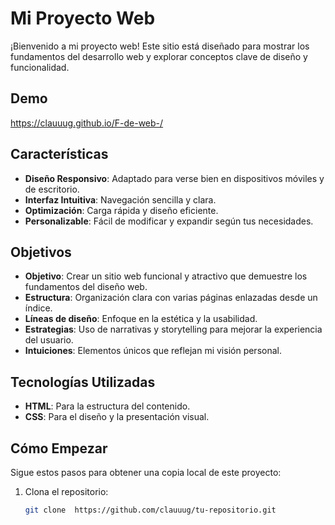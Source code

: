 # Mi Proyecto Web

¡Bienvenido a mi proyecto web! Este sitio está diseñado para mostrar los fundamentos del desarrollo web y explorar conceptos clave de diseño y funcionalidad.

## Demo

https://clauuug.github.io/F-de-web-/

## Características

- **Diseño Responsivo**: Adaptado para verse bien en dispositivos móviles y de escritorio.
- **Interfaz Intuitiva**: Navegación sencilla y clara.
- **Optimización**: Carga rápida y diseño eficiente.
- **Personalizable**: Fácil de modificar y expandir según tus necesidades.

## Objetivos

- **Objetivo**: Crear un sitio web funcional y atractivo que demuestre los fundamentos del diseño web.
- **Estructura**: Organización clara con varias páginas enlazadas desde un índice.
- **Líneas de diseño**: Enfoque en la estética y la usabilidad.
- **Estrategias**: Uso de narrativas y storytelling para mejorar la experiencia del usuario.
- **Intuiciones**: Elementos únicos que reflejan mi visión personal.

## Tecnologías Utilizadas

- **HTML**: Para la estructura del contenido.
- **CSS**: Para el diseño y la presentación visual.

## Cómo Empezar

Sigue estos pasos para obtener una copia local de este proyecto:

1. Clona el repositorio:
   ```bash
   git clone  https://github.com/clauuug/tu-repositorio.git
   ```
